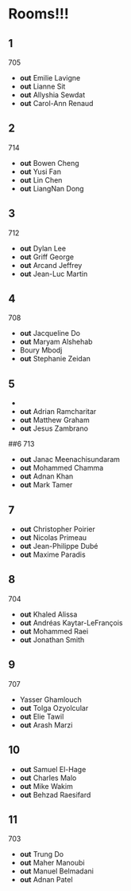 # Rooms!!!

## 1
705
* __out__ Emilie  Lavigne
* __out__ Lianne  Sit
* __out__ Allyshia    Sewdat
* __out__ Carol-Ann   Renaud

## 2
714
* __out__ Bowen   Cheng
* __out__ Yusi    Fan
* __out__ Lin Chen
* __out__ LiangNan Dong

## 3
712
* __out__ Dylan   Lee
* __out__ Griff   George
* __out__ Arcand  Jeffrey
* __out__ Jean-Luc    Martin

## 4
708
* __out__ Jacqueline  Do
* __out__ Maryam  Alshehab
* Boury   Mbodj
* __out__ Stephanie   Zeidan

## 5

* <empty>
* __out__ Adrian  Ramcharitar
* __out__ Matthew Graham
* __out__ Jesus   Zambrano

##6
713 
* __out__ Janac   Meenachisundaram
* __out__ Mohammed    Chamma
* __out__ Adnan   Khan
* __out__ Mark    Tamer

## 7

* __out__ Christopher Poirier
* __out__ Nicolas Primeau
* __out__ Jean-Philippe   Dubé
* __out__ Maxime  Paradis

## 8 
704
* __out__ Khaled  Alissa
* __out__ Andréas Kaytar-LeFrançois
* __out__ Mohammed    Raei
* __out__ Jonathan    Smith

## 9
707
* Yasser  Ghamlouch
* __out__ Tolga   Ozyolcular
* __out__ Elie    Tawil
* __out__ Arash   Marzi

## 10

* __out__ Samuel  El-Hage
* __out__ Charles Malo
* __out__ Mike    Wakim
* __out__ Behzad  Raesifard
 
## 11
703
* __out__ Trung   Do
* __out__ Maher   Manoubi
* __out__ Manuel  Belmadani
* __out__ Adnan   Patel
